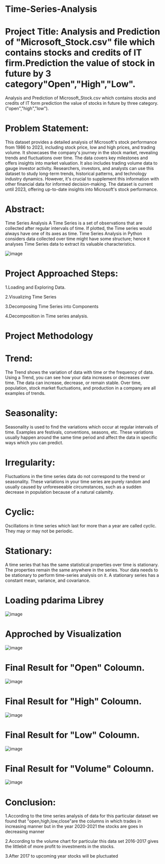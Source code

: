 # Time-Series-Analysis
# Project Title: Analysis and Prediction of "Microsoft_Stock.csv" file which contains stocks and credits of IT firm.Prediction the value of stock in future by 3 category"Open","High","Low".
Analysis and Prediction of Microsoft_Stock.csv which contains stocks and credits of IT form prediction the value of stocks in future by three category.("open","high","low").

# Problem Statement:
This dataset provides a detailed analysis of Microsoft's stock performance from 1986 to 2023, including stock price, low and high prices, and trading volume. It showcases the company's journey in the stock market, revealing trends and fluctuations over time. The data covers key milestones and offers insights into market valuation. It also includes trading volume data to gauge investor activity. Researchers, investors, and analysts can use this dataset to study long-term trends, historical patterns, and technology industry dynamics. However, it's crucial to supplement this information with other financial data for informed decision-making. The dataset is current until 2023, offering up-to-date insights into Microsoft's stock performance.

# Abstract:
Time Series Analysis A Time Series is a set of observations that are collected after regular intervals of time. If plotted, the Time series would always have one of its axes as time. Time Series Analysis in Python considers data collected over time might have some structure; hence it analyses Time Series data to extract its valuable characteristics.

![image](https://github.com/Sai-89design/Time-Series-Analysis/assets/125116859/e44d0d14-a51c-4434-bffe-6d84e718192f)

# Project Approached Steps:
1.Loading and Exploring Data.

2.Visualizing Time Series

3.Decomposing Time Series into Components

4.Decomposition in Time series analysis.

# Project Methodology
# Trend:
The Trend shows the variation of data with time or the frequency of data. Using a Trend, you can see how your data increases or decreases over time. The data can increase, decrease, or remain stable. Over time, population, stock market fluctuations, and production in a company are all examples of trends.
# Seasonality:
Seasonality is used to find the variations which occur at regular intervals of time. Examples are festivals, conventions, seasons, etc. These variations usually happen around the same time period and affect the data in specific ways which you can predict.
# Irregularity:
Fluctuations in the time series data do not correspond to the trend or seasonality. These variations in your time series are purely random and usually caused by unforeseeable circumstances, such as a sudden decrease in population because of a natural calamity.
# Cyclic:
Oscillations in time series which last for more than a year are called cyclic. They may or may not be periodic.
# Stationary:
A time series that has the same statistical properties over time is stationary. The properties remain the same anywhere in the series. Your data needs to be stationary to perform time-series analysis on it. A stationary series has a constant mean, variance, and covariance.
# Loading pdarima Librey
![image](https://github.com/Sai-89design/Time-Series-Analysis/assets/125116859/fd2deab7-93a5-4af0-bd50-dee52f8640ef)


# Approched by Visualization
![image](https://github.com/Sai-89design/Time-Series-Analysis/assets/125116859/3b3fc270-2ac2-4d85-afdd-16ee36afd945)


# Final Result for "Open" Coloumn.
![image](https://github.com/Sai-89design/Time-Series-Analysis/assets/125116859/cd819f4c-9ee7-48d4-9776-e656dca25242)


# Final Result for "High" Coloumn.
![image](https://github.com/Sai-89design/Time-Series-Analysis/assets/125116859/f615bf51-1781-4e82-b722-5e58345f52a6)


# Final Result for "Low" Coloumn.
![image](https://github.com/Sai-89design/Time-Series-Analysis/assets/125116859/b4d6a048-e59c-4d6f-9603-984637b54644)


# Final Result for "Volume" Coloumn.
![image](https://github.com/Sai-89design/Time-Series-Analysis/assets/125116859/d509fad5-c3c6-4c6d-b212-b694e6a1b94d)


# Conclusion:
1.According to the time series analysis of data for this particular dataset we found that "open,high,low,close"are the columns in which trades in increasing manner but in the year 2020-2021 the stocks are goes in decreasing manner

2.According to the volume chart for particular this data set 2016-2017 gives the littlebit of more profit to investments in the stocks.

3.After 2017 to upcoming year stocks will be pluctuated
